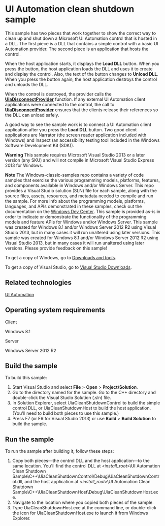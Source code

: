UI Automation clean shutdown sample
===================================

This sample has two pieces that work together to show the correct way to clean up and shut down a Microsoft UI Automation control that is hosted in a DLL. The first piece is a DLL that contains a simple control with a basic UI Automation provider. The second piece is an application that hosts the control.

When the host application starts, it displays the **Load DLL** button. When you press the button, the host application loads the DLL and uses it to create and display the control. Also, the text of the button changes to **Unload DLL**. When you press the button again, the host application destroys the control and unloads the DLL.

When the control is destroyed, the provider calls the [**UiaDisconnectProvider**](http://msdn.microsoft.com/en-us/library/windows/desktop/hh437312) function. If any external UI Automation client applications were connected to the control, the call to [**UiaDisconnectProvider**](http://msdn.microsoft.com/en-us/library/windows/desktop/hh437312) ensures that the clients release their references so the DLL can unload safely.

A good way to see the sample work is to connect a UI Automation client application after you press the **Load DLL** button. Two good client applications are Narrator (the screen reader application included with Windows) and Inspect (an accessibility testing tool included in the Windows Software Development Kit (SDK)).

**Warning**  This sample requires Microsoft Visual Studio 2013 or a later version (any SKU) and will not compile in Microsoft Visual Studio Express 2013 for Windows.

**Note**  The Windows-classic-samples repo contains a variety of code samples that exercise the various programming models, platforms, features, and components available in Windows and/or Windows Server. This repo provides a Visual Studio solution (SLN) file for each sample, along with the source files, assets, resources, and metadata needed to compile and run the sample. For more info about the programming models, platforms, languages, and APIs demonstrated in these samples, check out the documentation on the [Windows Dev Center](https://dev.windows.com). This sample is provided as-is in order to indicate or demonstrate the functionality of the programming models and feature APIs for Windows and/or Windows Server. This sample was created for Windows 8.1 and/or Windows Server 2012 R2 using Visual Studio 2013, but in many cases it will run unaltered using later versions. This sample was created for Windows 8.1 and/or Windows Server 2012 R2 using Visual Studio 2013, but in many cases it will run unaltered using later versions. Please provide feedback on this sample!

To get a copy of Windows, go to [Downloads and tools](http://go.microsoft.com/fwlink/p/?linkid=301696).

To get a copy of Visual Studio, go to [Visual Studio Downloads](http://go.microsoft.com/fwlink/p/?linkid=301697).

Related technologies
--------------------

[UI Automation](http://msdn.microsoft.com/en-us/library/windows/desktop/ee684009)

Operating system requirements
-----------------------------

Client

Windows 8.1

Server

Windows Server 2012 R2

Build the sample
----------------

To build this sample:

1.  Start Visual Studio and select **File** \> **Open** \> **Project/Solution**.
2.  Go to the directory named for the sample. Go to the C++ directory and double-click the Visual Studio Solution (.sln) file.
3.  In Solution Explorer, select UiaCleanShutdownControl to build the simple control DLL, or UiaCleanShutdownHost to build the host application. (You'll need to build both pieces to use this sample.)
4.  Press F7 (or F6 for Visual Studio 2013) or use **Build** \> **Build Solution** to build the sample.

Run the sample
--------------

To run the sample after building it, follow these steps:

1.  Copy both pieces—the control DLL and the host application—to the same location. You'll find the control DLL at \<*install\_root*\>\\UI Automation Clean Shutdown Sample\\C++\\UiaCleanShutdownControl\\Debug\\UiaCleanShutdownControl.dll, and the host application at \<*install\_root*\>\\UI Automation Clean Shutdown Sample\\C++\\UiaCleanShutdownHost\\Debug\\UiaCleanShutdownHost.exe.
2.  Navigate to the location where you copied both pieces of the sample.
3.  Type UiaCleanShutdownHost.exe at the command line, or double-click the icon for UiaCleanShutdownHost.exe to launch it from Windows Explorer.

